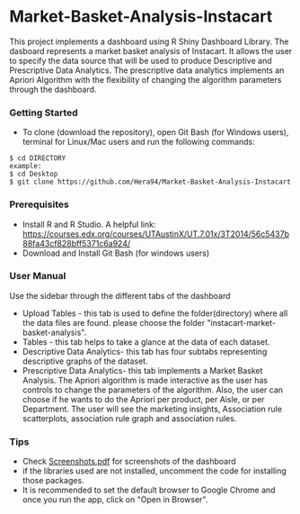 # Market-Basket-Analysis-Instacart
This project implements a dashboard using R Shiny Dashboard Library. The dasboard represents a market basket analysis of Instacart. It allows
the user to specify the data source that will be used to produce Descriptive and Prescriptive Data Analytics. The prescriptive data 
analytics implements an Apriori Algorithm with the flexibility of changing the algorithm parameters through the dashboard.

### Getting Started
* To clone (download the repository), open Git Bash (for Windows users), terminal for Linux/Mac users and run the following commands:
```
$ cd DIRECTORY
example:
$ cd Desktop
$ git clone https://github.com/Hera94/Market-Basket-Analysis-Instacart
```

### Prerequisites
* Install R and R Studio.
  A helpful link: https://courses.edx.org/courses/UTAustinX/UT.7.01x/3T2014/56c5437b88fa43cf828bff5371c6a924/
* Download and Install Git Bash (for windows users)

### User Manual
Use the sidebar through the different tabs of the dashboard
* Upload Tables - this tab is used to define the folder(directory) where all the data files are found. please choose the folder "instacart-market-basket-analysis".
* Tables - this tab helps to take a glance at the data of each dataset.
* Descriptive Data Analytics- this tab has four subtabs representing descriptive graphs of the dataset.
* Prescriptive Data Analytics- this tab implements a Market Basket Analysis. The Apriori algorithm is made interactive as the user has controls to change the parameters of the algorithm. Also, the user can choose if he wants to do the Apriori per product, per Aisle, or per Department. The user will see the marketing insights, Association rule scatterplots, association rule graph and association rules.

### Tips
* Check [Screenshots.pdf](https://github.com/Hera94/Market-Basket-Analysis-Instacart/blob/master/Screenshots.pdf) for screenshots of the dashboard
* if the libraries used are not installed, uncomment the code for installing those packages.
* It is recommended to set the default browser to Google Chrome and once you run the app, click on "Open in Browser".
